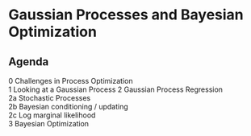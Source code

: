 # Gaussian Processes and Bayesian Optimization 

## Agenda 

0 Challenges in Process Optimization  
1 Looking at a Gaussian Process 
2 Gaussian Process Regression  
2a Stochastic Processes  
2b Bayesian conditioning / updating  
2c Log marginal likelihood  
3 Bayesian Optimization   


